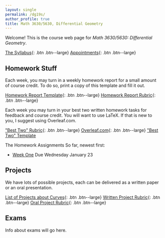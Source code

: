 ```yaml
---
layout: single
permalink: /dg19s/
author_profile: true
title: Math 3630/5630, Differential Geometry
---
```


Welcome! This is the course web page for _Math 3630/5630: Differential Geometry_.

[The Syllabus](https://docs.google.com/document/d/1bmePn8F403_vp8M2k5O1cq6AEgAyyM13O-7mebfVYMc/edit?usp=sharing){: .btn .btn--large}
[Appointments](https://theronhitchman.youcanbook.me/){: .btn .btn--large}


## Homework Stuff

Each week, you may turn in a weekly homework report for a small amount of
course credit. To do so, print a copy of this template and fill it out.

[Homework Report Template](https://docs.google.com/document/d/1uHN0405gIW-M8zLX44TMYPJaVKZShQxTkFsr6RfKthg/edit?usp=sharing){: .btn .btn--large}
[Homework Report Rubric](https://docs.google.com/document/d/1X_wVv6p1KMPkt-x3fioZ0DJzBF-SoVk89QuNZQlks-w/edit?usp=sharing){: .btn .btn--large}

Each week you may turn in your best two written homework tasks for feedback
and course credit. You will want to use LaTeX. If that is new to you, I suggest
using Overleaf.com.

["Best Two" Rubric](https://docs.google.com/document/d/17RABycNuc9AzKieV_WtfwvOHH1h7EIyutrqEbOyu7DE/edit?usp=sharing){: .btn .btn--large}
[Overleaf.com](https://www.overleaf.com/){: .btn .btn--large}
["Best Two" Template]({}{site.url}}{{site.baseurl}}/assets/BestTwoTemplate.tex)

The Homework Assignments So far, newest first:

  * [Week One]({{site.url}}{{site.baseurl}}/assets/dg19-homework1.pdf) Due Wednesday January 23


## Projects

We have lots of possible projects, each can be delivered as a written paper or an oral  presentation.

[List of Projects about Curves](https://docs.google.com/document/d/1GaykWFnGeYQYwvuKsdk92z7ch-AEuHFdoGRAvDHT26c/edit?usp=sharing){: .btn .btn--large}
[Written Project Rubric](https://docs.google.com/document/d/1cMcbr2i1W_vLDXrhFism9xEEOZP2Vnz9SyKf4IDsqdA/edit?usp=sharing){: .btn .btn--large}
[Oral Project Rubric](https://docs.google.com/document/d/1pLT8xcUly1JsTZV-5faZcmK5sktgc3Umhl4AaO_qPIg/edit?usp=sharing){: .btn .btn--large}


## Exams

Info about exams will go here.
